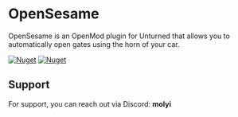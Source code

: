 # OpenSesame
OpenSesame is an OpenMod plugin for Unturned that allows you to automatically open gates using the horn of your car.

[![Nuget](https://img.shields.io/nuget/v/Molyi.OpenSesame)](https://www.nuget.org/packages/Molyi.OpenSesame/)
[![Nuget](https://img.shields.io/nuget/dt/Molyi.OpenSesame?label=nuget%20downloads)](https://www.nuget.org/packages/Molyi.OpenSesame/)

## Support
For support, you can reach out via Discord: **molyi**

